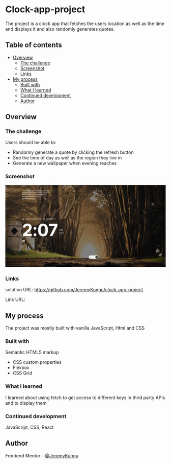 # Clock-app-project

The project is a clock app that fetches the users location as well as the time and displays it and also randomly generates quotes.

## Table of contents

- [Overview](#overview)
  - [The challenge](#the-challenge)
  - [Screenshot](#screenshot)
  - [Links](#links)
- [My process](#my-process)
  - [Built with](#built-with)
  - [What I learned](#what-i-learned)
  - [Continued development](#continued-development)
  - [Author](#author)

## Overview

### The challenge

Users should be able to:

- Randomly generate a quote by clicking the refresh button
- See the time of day as well as the region they live in
- Generate a new wallpaper when evening reaches

### Screenshot

![](./img/Screenshot%20from%202022-09-02%2014-08-25.png)

### Links

solution URL: https://github.com/JeremyKungu/clock-app-project

Link URL: 

## My process

The project was mostly built with vanilla JavaScript, Html and CSS

### Built with

Semantic HTML5 markup

- CSS custom properties
- Flexbox
- CSS Grid

### What I learned

I learned about using fetch to get access to different keys in third party APIs and to display them

### Continued development

JavaScript, CSS, React

## Author

Frontend Mentor - [@JeremyKungu](https://github.com/JeremyKungu)
